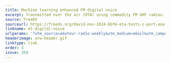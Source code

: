 ```yaml
---
title: Machine learning enhanced FM digital voice
excerpt: Transmitted over the air (OTA) using commodity FM UHF radios.
source: FreeDV
sourceurl: https://freedv.org/david-nov-2024-bbfm-ota-tests-c-port-eoo-text/
linkname: ml-digital-voice
urlparams: '?utm_source=amateur-radio-weekly&utm_medium=email&utm_campaign=newsletter'
headerimage: arw-header.gif
linktype: link
order: 3
issue: 359
---
```

